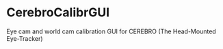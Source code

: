 # CerebroCalibrGUI
Eye cam and world cam calibration GUI for CEREBRO (The Head-Mounted Eye-Tracker)
